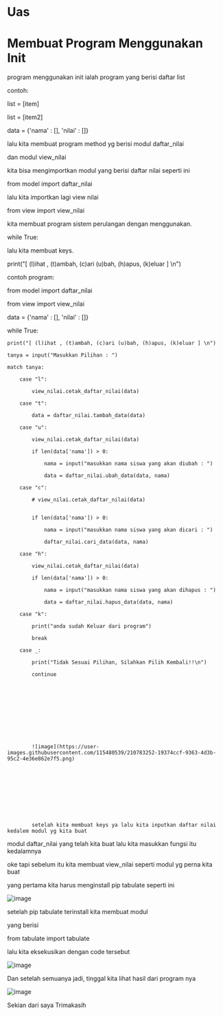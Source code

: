# Uas

# Membuat Program Menggunakan Init

program menggunakan init ialah program yang berisi daftar list

contoh:

list = [item]

list = [item2]

data = {'nama' : [], 'nilai' : []}

lalu kita membuat program method yg berisi modul daftar_nilai

dan modul view_nilai

kita bisa mengimportkan modul yang berisi daftar nilai seperti ini

from model import daftar_nilai

lalu kita importkan lagi view nilai

from view import view_nilai

kita membuat program sistem perulangan dengan menggunakan.

while True:

lalu kita membuat keys.

print("[ (l)ihat , (t)ambah, (c)ari (u)bah, (h)apus, (k)eluar ] \n")

contoh program:



from model import daftar_nilai

from view import view_nilai

data = {'nama' : [], 'nilai' : []}

while True:

    print("[ (l)ihat , (t)ambah, (c)ari (u)bah, (h)apus, (k)eluar ] \n")
    
    tanya = input("Masukkan Pilihan : ")
    
    match tanya:
    
        case "l":
        
            view_nilai.cetak_daftar_nilai(data)
            
        case "t":
        
            data = daftar_nilai.tambah_data(data)
            
        case "u":
        
            view_nilai.cetak_daftar_nilai(data)
            
            if len(data['nama']) > 0:
            
                nama = input("masukkan nama siswa yang akan diubah : ")
                
                data = daftar_nilai.ubah_data(data, nama)
                
        case "c":
        
            # view_nilai.cetak_daftar_nilai(data)
            
            
            if len(data['nama']) > 0:
            
                nama = input("masukkan nama siswa yang akan dicari : ")
                
                daftar_nilai.cari_data(data, nama)
                
        case "h":
        
            view_nilai.cetak_daftar_nilai(data)
            
            if len(data['nama']) > 0:
            
                nama = input("masukkan nama siswa yang akan dihapus : ")
                
                data = daftar_nilai.hapus_data(data, nama)
                
        case "k":
        
            print("anda sudah Keluar dari program")
            
            break
            
        case _:
        
            print("Tidak Sesuai Pilihan, Silahkan Pilih Kembali!!\n")
            
            continue
            
            
            
            
            
            
            
            
            
            
            
            ![image](https://user-images.githubusercontent.com/115480539/210783252-19374ccf-9363-4d3b-95c2-4e36e862e7f5.png)

            
            
            
            
           

            
            
            
            setelah kita membuat keys ya lalu kita inputkan daftar nilai kedalem modul yg kita buat

modul daftar_nilai yang telah kita buat lalu kita masukkan fungsi itu kedalamnya

oke tapi sebelum itu kita membuat view_nilai seperti modul yg perna kita buat

yang pertama kita harus menginstall pip tabulate seperti ini

![image](https://user-images.githubusercontent.com/115480539/210779457-39ee8592-4f01-4acf-ad02-307da15b5f5c.png)

setelah pip tabulate terinstall kita membuat modul

yang berisi

from tabulate import tabulate

lalu kita eksekusikan dengan code tersebut

![image](https://user-images.githubusercontent.com/115480539/210780671-a144aebf-f4d8-4757-b058-4bdfdb18a366.png)

Dan setelah semuanya jadi, tinggal kita lihat hasil dari program nya

![image](https://user-images.githubusercontent.com/115480539/210781271-7879ac46-1e55-4d91-b843-92c86cba820f.png)

Sekian dari saya Trimakasih






            
            
